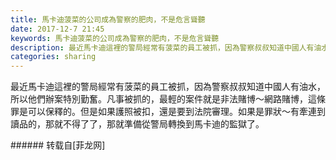 ```yaml
---
title: 馬卡迪菠菜的公司成為警察的肥肉，不是危言聳聽
date: 2017-12-7 21:45
keywords: 馬卡迪菠菜的公司成為警察的肥肉，不是危言聳聽
description: 最近馬卡迪這裡的警局經常有菠菜的員工被抓，因為警察叔叔知道中國人有油水，所以他們辦案特別勤奮。凡事被抓的，最輕的案件就是非法賭博～網路賭博，這條罪是可以保釋的。但是如果護照被扣，還是要到法院審理。如果是罪狀～有牽連到讀品的，那就不得了了，那就準備從警局轉換到馬卡迪的監獄了。
categories: sharing
---
```

<td class="t_f" id="postmessage_1020342">

最近馬卡迪這裡的警局經常有菠菜的員工被抓，因為警察叔叔知道中國人有油水，所以他們辦案特別勤奮。凡事被抓的，最輕的案件就是非法賭博～網路賭博，這條罪是可以保釋的。但是如果護照被扣，還是要到法院審理。如果是罪狀～有牽連到讀品的，那就不得了了，那就準備從警局轉換到馬卡迪的監獄了。<br/>
</td>
###### 转载自[菲龙网]